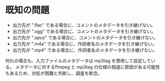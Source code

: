 ﻿# 既知の問題

- 出力先が ".flac" である場合に、コメントのメタデータを引き継げない。
- 出力先が ".ogg" である場合に、コメントのメタデータを引き継げない。
- 出力先が ".opus" である場合に、コメントのメタデータを引き継げない。
- 出力先が ".m4a" である場合に、作詞者名のメタデータを引き継げない。
- 出力先が ".mp4" である場合に、作詞者名のメタデータを引き継げない。

何れの場合も、入力ファイルのメタデータは mp3tag を使用して設定している。
メタデータに対するffmpeg と mp3tag の仕様の相違に原因がある可能性もあるため、対処が困難と判断し、調査を断念。
